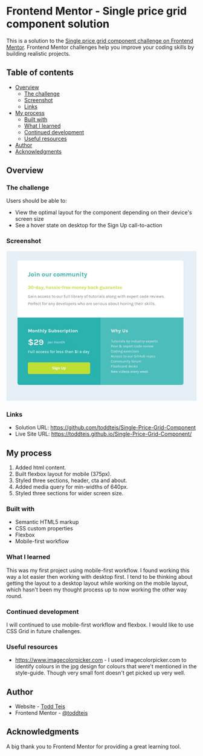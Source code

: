 # Frontend Mentor - Single price grid component solution

This is a solution to the [Single price grid component challenge on Frontend Mentor](https://www.frontendmentor.io/challenges/single-price-grid-component-5ce41129d0ff452fec5abbbc). Frontend Mentor challenges help you improve your coding skills by building realistic projects. 

## Table of contents

- [Overview](#overview)
  - [The challenge](#the-challenge)
  - [Screenshot](#screenshot)
  - [Links](#links)
- [My process](#my-process)
  - [Built with](#built-with)
  - [What I learned](#what-i-learned)
  - [Continued development](#continued-development)
  - [Useful resources](#useful-resources)
- [Author](#author)
- [Acknowledgments](#acknowledgments)

## Overview

### The challenge

Users should be able to:

- View the optimal layout for the component depending on their device's screen size
- See a hover state on desktop for the Sign Up call-to-action

### Screenshot

![](./images/screenshot.jpg)


### Links

- Solution URL: https://github.com/toddteis/Single-Price-Grid-Component
- Live Site URL: https://toddteis.github.io/Single-Price-Grid-Component/

## My process

1. Added html content.
2. Built flexbox layout for mobile (375px).
3. Styled three sections, header, cta and about.
4. Added media query for min-widths of 640px.
5. Styled three sections for wider screen size.

### Built with

- Semantic HTML5 markup
- CSS custom properties
- Flexbox
- Mobile-first workflow

### What I learned

This was my first project using mobile-first workflow. I found working this way a lot easier then working with desktop first. I tend to be thinking about getting the layout to a desktop layout while working on the mobile layout, which hasn't been my thought process up to now working the other way round.

### Continued development

I will continued to use mobile-first workflow and flexbox. I would like to use CSS Grid in future challenges.

### Useful resources

- https://www.imagecolorpicker.com - I used imagecolorpicker.com to identify colours in the jpg design for colours that were't mentioned in the style-guide. Though very small font doesn't get picked up very well.

## Author

- Website - [Todd Teis](https://www.toddteis.com)
- Frontend Mentor - [@toddteis](https://www.frontendmentor.io/profile/toddteis)

## Acknowledgments

A big thank you to Frontend Mentor for providing a great learning tool.
